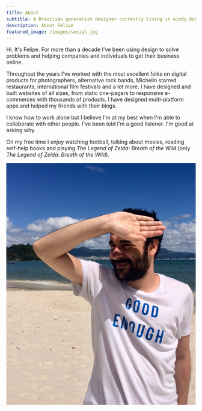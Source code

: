 ```yaml
---
title: About
subtitle: A Brazilian generalist designer currently living in windy Dublin, Ireland.
description: About Felipe
featured_image: /images/social.jpg
---
```


Hi. It's Felipe. For more than a decade I've been using design to solve problems and helping companies and individuals to get their business online.

Throughout the years I've worked with the most excellent folks on digital products for photographers, alternative rock bands, Michelin starred restaurants, international film festivals and a lot more. I have designed and built websites of all sizes, from static one-pagers to responsive e-commerces with thousands of products. I have designed multi-platform apps and helped my friends with their blogs.

I know how to work alone but I believe I'm at my best when I'm able to collaborate with other people. I've been told I'm a good listener. I'm good at asking why.

On my free time I enjoy watching football, talking about movies, reading self-help books and playing *The Legend of Zelda: Breath of the Wild* (only *The Legend of Zelda: Breath of the Wild*).

![](/images/profile.jpg)
